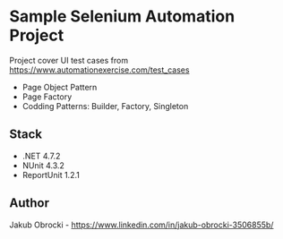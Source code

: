# Sample Selenium Automation Project

Project cover UI test cases from https://www.automationexercise.com/test_cases

- Page Object Pattern
- Page Factory
- Codding Patterns: Builder, Factory, Singleton

## Stack

- .NET 4.7.2
- NUnit 4.3.2
- ReportUnit 1.2.1

## Author

Jakub Obrocki - https://www.linkedin.com/in/jakub-obrocki-3506855b/
